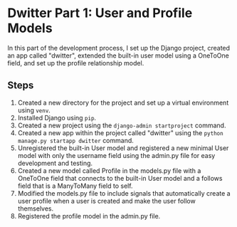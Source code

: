 # Dwitter Part 1: User and Profile Models

In this part of the development process, I set up the Django project, created an app called "dwitter", extended the built-in user model using a OneToOne field, and set up the profile relationship model.

## Steps

1. Created a new directory for the project and set up a virtual environment using `venv`.
2. Installed Django using `pip`.
3. Created a new project using the `django-admin startproject` command.
4. Created a new app within the project called "dwitter" using the `python manage.py startapp dwitter` command.
5. Unregistered the built-in User model and registered a new minimal User model with only the username field using the admin.py file for easy development and testing.
6. Created a new model called Profile in the models.py file with a OneToOne field that connects to the built-in User model and a follows field that is a ManyToMany field to self.
7. Modified the models.py file to include signals that automatically create a user profile when a user is created and make the user follow themselves.
8. Registered the profile model in the admin.py file.
